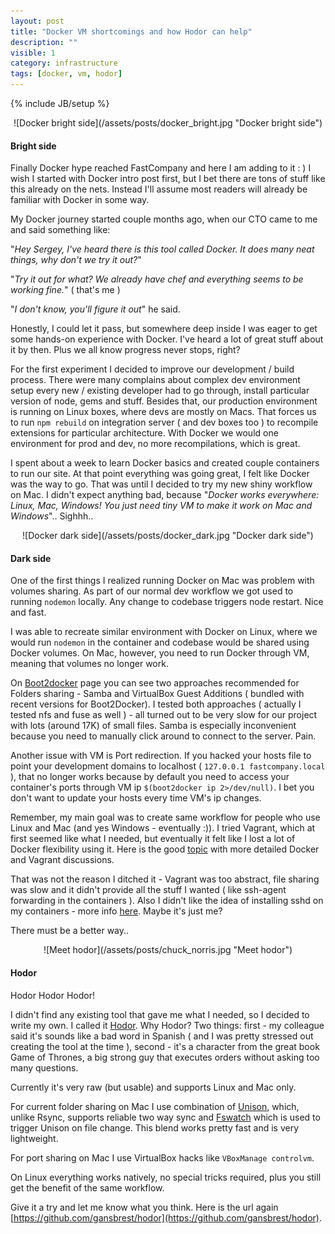 ```yaml
---
layout: post
title: "Docker VM shortcomings and how Hodor can help"
description: ""
visible: 1
category: infrastructure 
tags: [docker, vm, hodor]
---
```

{% include JB/setup %}

<div style="text-align:center" markdown="1">
![Docker bright side](/assets/posts/docker_bright.jpg "Docker bright side")
</div>

#### Bright side

Finally Docker hype reached FastCompany and here I am adding to it : ) I wish I started with Docker intro post first, but I bet there are tons of stuff like this already on the nets. Instead I'll assume most readers will already be familiar with Docker in some way.

My Docker journey started couple months ago, when our CTO came to me and said something like: 

"*Hey Sergey, I've heard there is this tool called Docker. It does many neat things, why don't we try it out?*"

"*Try it out for what? We already have chef and everything seems to be working fine.*" ( that's me )

"*I don't know, you'll figure it out*" he said.

Honestly, I could let it pass, but somewhere deep inside I was eager to get some hands-on experience with Docker. I've heard a lot of great stuff about it by then. Plus we all know progress never stops, right?

For the first experiment I decided to improve our development / build process. There were many complains about complex dev environment setup every new / existing developer had to go through, install particular version of node, gems and stuff. Besides that, our production environment is running on Linux boxes, where devs are mostly on Macs. That forces us to run `npm rebuild` on integration server ( and dev boxes too ) to recompile extensions for particular architecture. With Docker we would one environment for prod and dev, no more recompilations, which is great.

I spent about a week to learn Docker basics and created couple containers to run our site. At that point everything was going great, I felt like Docker was the way to go. That was until I decided to try my new shiny workflow on Mac. I didn't expect anything bad, because "*Docker works everywhere: Linux, Mac, Windows! You just need tiny VM to make it work on Mac and Windows*".. Sighhh..

<div style="text-align:center" markdown="1">
![Docker dark side](/assets/posts/docker_dark.jpg "Docker dark side")
</div>

#### Dark side

One of the first things I realized running Docker on Mac was problem with volumes sharing. As part of our normal dev workflow we got used to running `nodemon` locally. Any change to codebase triggers node restart. Nice and fast.

I was able to recreate similar environment with Docker on Linux, where we would run `nodemon` in the container and codebase would be shared using Docker volumes. On Mac, however, you need to run Docker through VM, meaning that volumes no longer work.

On [Boot2docker](https://github.com/boot2docker/boot2docker) page you can see two approaches recommended for Folders sharing - Samba and VirtualBox Guest Additions ( bundled with recent versions for Boot2Docker). I tested both approaches ( actually I tested nfs and fuse as well ) - all turned out to be very slow for our project with lots (around 17K) of small files. Samba is especially inconvenient because you need to manually click around to connect to the server. Pain.

Another issue with VM is Port redirection. If you hacked your hosts file to point your development domains to localhost ( `127.0.0.1 fastcompany.local` ), that no longer works because by default you need to access your container's ports through VM ip `$(boot2docker ip 2>/dev/null)`. I bet you don't want to update your hosts every time VM's ip changes.

Remember, my main goal was to create same workflow for people who use Linux and Mac (and yes Windows - eventually :)). I tried Vagrant, which at first seemed like what I needed, but eventually it felt like I lost a lot of Docker flexibility using it. Here is the good [topic](http://stackoverflow.com/questions/16647069/should-i-use-vagrant-or-docker-io-for-creating-an-isolated-environment) with more detailed Docker and Vagrant discussions.

That was not the reason I ditched it - Vagrant was too abstract, file sharing was slow and it didn't provide all the stuff I wanted ( like ssh-agent forwarding in the containers ). Also I didn't like the idea of installing sshd on my containers - more info [here](http://jpetazzo.github.io/2014/06/23/docker-ssh-considered-evil/). Maybe it's just me?

There must be a better way..

<div style="text-align:center" markdown="1">
![Meet hodor](/assets/posts/chuck_norris.jpg "Meet hodor")
</div>

#### Hodor

Hodor Hodor Hodor!

I didn't find any existing tool that gave me what I needed, so I decided to write my own. I called it [Hodor](https://github.com/gansbrest/hodor). Why Hodor? Two things: first - my colleague said it's sounds like a bad word in Spanish ( and I was pretty stressed out creating the tool at the time ), second - it's a character from the great book Game of Thrones, a big strong guy that executes orders without asking too many questions.

Currently it's very raw (but usable) and supports Linux and Mac only. 

For current folder sharing on Mac I use combination of [Unison](http://www.cis.upenn.edu/~bcpierce/unison/), which, unlike Rsync, supports reliable two way sync and [Fswatch](https://github.com/emcrisostomo/fswatch) which is used to trigger Unison on file change. This blend works pretty fast and is very lightweight.

For port sharing on Mac I use VirtualBox hacks like `VBoxManage controlvm`.

On Linux everything works natively, no special tricks required, plus you still get the benefit of the same workflow.

Give it a try and let me know what you think. Here is the url again [https://github.com/gansbrest/hodor](https://github.com/gansbrest/hodor).
